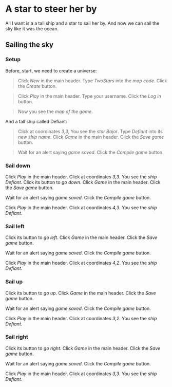 # A star to steer her by

All I want is a a tall ship and a star to sail her by.
And now we can sail the sky like it was the ocean.

## Sailing the sky

### Setup

Before, start, we need to create a 
universe:

 > Click _New_ in the main header.
 > Type _TwoStars_ into the _map code_.
 > Click the _Create_ button. 
 <!-- SNAPSHOT newUniverse status=200 -->
 > Click _Play_ in the main header.
 > Type your username.
 > Click the _Log in_ button. 
 <!-- SNAPSHOT loginGame status=200 -->
 > Now you see the _map of the game_.

And a tall ship called Defiant:

 > Click at coordinates _3,3_,
 > You see the _star_ _Bajor_.
 > Type _Defiant_ into its _new ship name_.
 > Click _Game_ in the main header.
 > Click the _Save game_ button. 
 <!-- SNAPSHOT save0 status=200 -->
 > Wait for an alert saying _game saved_.
 > Click the _Compile game_ button. 
 <!-- SNAPSHOT compile0 status=200 -->
 
### Sail down
 
 Click _Play_ in the main header.
 Click at coordinates _3,3_.
 You see the _ship_ _Defiant_.
 Click its button to _go down_.
 Click _Game_ in the main header.
 Click the _Save game_ button.
 <!-- SNAPSHOT save1 status=200 -->
 Wait for an alert saying _game saved_.
 Click the _Compile game_ button. 
 <!-- SNAPSHOT compile1 status=200 -->
 Click _Play_ in the main header.
 Click at coordinates _4,3_.
 You see the _ship_ _Defiant_.
 
### Sail left

 Click its button to _go left_.
 Click _Game_ in the main header.
 Click the _Save game_ button. 
 <!-- SNAPSHOT save2 status=200 -->
 Wait for an alert saying _game saved_.
 Click the _Compile game_ button. 
 <!-- SNAPSHOT compile2 status=200 -->
 Click _Play_ in the main header.
 Click at coordinates _4,2_.
 You see the _ship_ _Defiant_.
 
### Sail up

 Click its button to _go up_.
 Click _Game_ in the main header.
 Click the _Save game_ button. 
 <!-- SNAPSHOT save3 status=200 -->
 Wait for an alert saying _game saved_.
 Click the _Compile game_ button. 
 <!-- SNAPSHOT compile3 status=200 -->
 Click _Play_ in the main header.
 Click at coordinates _3,2_.
 You see the _ship_ _Defiant_.

### Sail right

 Click its button to _go right_.
 Click _Game_ in the main header.
 Click the _Save game_ button. 
 <!-- SNAPSHOT save4 status=200 -->
 Wait for an alert saying _game saved_.
 Click the _Compile game_ button. 
 <!-- SNAPSHOT compile4 status=200 -->
 Click _Play_ in the main header.
 Click at coordinates _3,3_.
 You see the _ship_ _Defiant_.
